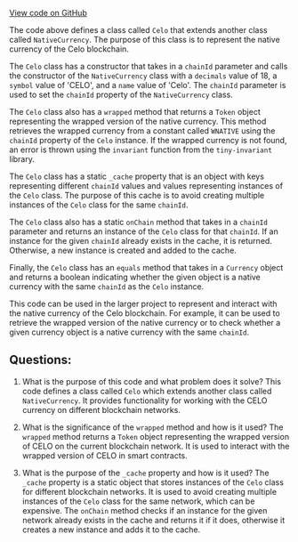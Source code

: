 [View code on GitHub](zoo-labs/zoo/blob/master/zdk/src/entities/Native/Celo.ts)

The code above defines a class called `Celo` that extends another class called `NativeCurrency`. The purpose of this class is to represent the native currency of the Celo blockchain. 

The `Celo` class has a constructor that takes in a `chainId` parameter and calls the constructor of the `NativeCurrency` class with a `decimals` value of 18, a `symbol` value of 'CELO', and a `name` value of 'Celo'. The `chainId` parameter is used to set the `chainId` property of the `NativeCurrency` class.

The `Celo` class also has a `wrapped` method that returns a `Token` object representing the wrapped version of the native currency. This method retrieves the wrapped currency from a constant called `WNATIVE` using the `chainId` property of the `Celo` instance. If the wrapped currency is not found, an error is thrown using the `invariant` function from the `tiny-invariant` library.

The `Celo` class has a static `_cache` property that is an object with keys representing different `chainId` values and values representing instances of the `Celo` class. The purpose of this cache is to avoid creating multiple instances of the `Celo` class for the same `chainId`.

The `Celo` class also has a static `onChain` method that takes in a `chainId` parameter and returns an instance of the `Celo` class for that `chainId`. If an instance for the given `chainId` already exists in the cache, it is returned. Otherwise, a new instance is created and added to the cache.

Finally, the `Celo` class has an `equals` method that takes in a `Currency` object and returns a boolean indicating whether the given object is a native currency with the same `chainId` as the `Celo` instance.

This code can be used in the larger project to represent and interact with the native currency of the Celo blockchain. For example, it can be used to retrieve the wrapped version of the native currency or to check whether a given currency object is a native currency with the same `chainId`.
## Questions: 
 1. What is the purpose of this code and what problem does it solve?
   This code defines a class called `Celo` which extends another class called `NativeCurrency`. It provides functionality for working with the CELO currency on different blockchain networks.

2. What is the significance of the `wrapped` method and how is it used?
   The `wrapped` method returns a `Token` object representing the wrapped version of CELO on the current blockchain network. It is used to interact with the wrapped version of CELO in smart contracts.

3. What is the purpose of the `_cache` property and how is it used?
   The `_cache` property is a static object that stores instances of the `Celo` class for different blockchain networks. It is used to avoid creating multiple instances of the `Celo` class for the same network, which can be expensive. The `onChain` method checks if an instance for the given network already exists in the cache and returns it if it does, otherwise it creates a new instance and adds it to the cache.